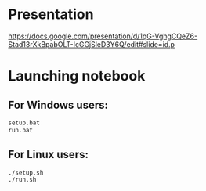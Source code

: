 # Presentation
https://docs.google.com/presentation/d/1qG-VghgCQeZ6-Stad13rXkBpabOLT-IcGGjSleD3Y6Q/edit#slide=id.p
# Launching notebook

## For Windows users:

```bash
setup.bat
run.bat
```

## For Linux users:
```bash
./setup.sh
./run.sh
```